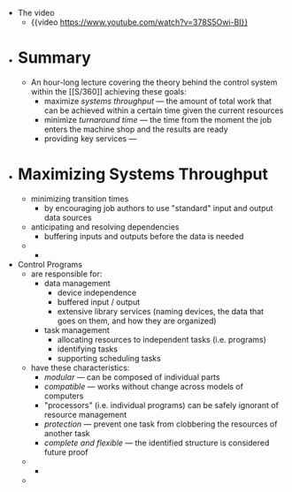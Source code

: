 - The video
	- {{video https://www.youtube.com/watch?v=378S5Owi-BI}}
- # Summary
	- An hour-long lecture covering the theory behind the control system within the [[S/360]] achieving these goals:
		- maximize _systems throughput_ — the amount of total work that can be achieved within a certain time given the current resources
		- minimize _turnaround time_ — the time from the moment the job enters the machine shop and the results are ready
		- providing key services —
- # Maximizing Systems Throughput
	- minimizing transition times
		- by encouraging job authors to use "standard" input and output data sources
	- anticipating and resolving dependencies
		- buffering inputs and outputs before the data is needed
	-
		-
- Control Programs
	- are responsible for:
		- data management
			- device independence
			- buffered input / output
			- extensive library services (naming devices, the data that goes on them, and how they are organized)
		- task management
			- allocating resources to independent tasks (i.e. programs)
			- identifying tasks
			- supporting scheduling tasks
	- have these characteristics:
		- _modular_ — can be composed of individual parts
		- _compatible_ — works without change across models of computers
		- "processors" (i.e. individual programs) can be safely ignorant of resource management
		- _protection_ — prevent one task from clobbering the resources of another task
		- _complete and flexible_ — the identified structure is considered future proof
	-
		-
	-